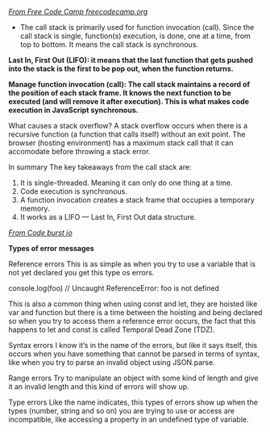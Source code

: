 [*From Free Code Camp freecodecamp.org*](https://www.freecodecamp.org/news/understanding-the-javascript-call-stack-861e41ae61d4/)

- The call stack is primarily used for function invocation (call). Since the call stack is single, function(s) execution, is done, one at a time, from top to bottom. It means the call stack is synchronous.

**Last In, First Out (LIFO): it means that the last function that gets pushed into the stack is the first to be pop out, when the function returns.**

**Manage function invocation (call): The call stack maintains a record of the position of each stack frame. It knows the next function to be executed (and will remove it after execution). This is what makes code execution in JavaScript synchronous.**

What causes a stack overflow?
A stack overflow occurs when there is a recursive function (a function that calls itself) without an exit point. The browser (hosting environment) has a maximum stack call that it can accomodate before throwing a stack error.

In summary
The key takeaways from the call stack are:
1. It is single-threaded. Meaning it can only do one thing at a time.
2. Code execution is synchronous.
3. A function invocation creates a stack frame that occupies a temporary memory.
4. It works as a LIFO — Last In, First Out data structure.

[*From Code burst io*](https://codeburst.io/javascript-error-messages-debugging-d23f84f0ae7c)


**Types of error messages**

Reference errors
This is as simple as when you try to use a variable that is not yet declared you get this type os errors.

console.log(foo) // Uncaught ReferenceError: foo is not defined

This is also a common thing when using const and let, they are hoisted like var and function but there is a time between the hoisting and being declared so when you try to access them a reference error occurs, the fact that this happens to let and const is called Temporal Dead Zone (TDZ).

Syntax errors
I know it’s in the name of the errors, but like it says itself, this occurs when you have something that cannot be parsed in terms of syntax, like when you try to parse an invalid object using JSON.parse.

Range errors
Try to manipulate an object with some kind of length and give it an invalid length and this kind of errors will show up.

Type errors
Like the name indicates, this types of errors show up when the types (number, string and so on) you are trying to use or access are incompatible, like accessing a property in an undefined type of variable.

